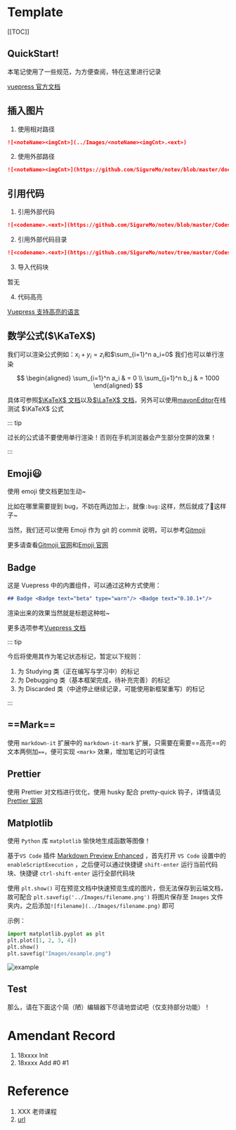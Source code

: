 # Template <Badge text="alpha" type="warn"/>

[[TOC]]

## QuickStart!

本笔记使用了一些规范，为方便查阅，特在这里进行记录

[vuepress 官方文档](https://vuepress.vuejs.org/)

## 插入图片

1. 使用相对路径

```md
![<noteName><imgCnt>](../Images/<noteName><imgCnt>.<ext>)
```

2. 使用外部路径

```md
![<noteName><imgCnt>](https://github.com/SigureMo/notev/blob/master/docs/Images/<noteName><imgCnt>.<ext>?raw=true)
```

## 引用代码

1. 引用外部代码

```md
![<codename>.<ext>](https://github.com/SigureMo/notev/blob/master/Codes/<noteName>/.../<codename>.<ext>)
```

2. 引用外部代码目录

```md
![<codename>.<ext>](https://github.com/SigureMo/notev/tree/master/Codes/<noteName>/.../)
```

3. 导入代码块

暂无

4. 代码高亮

[Vuepress 支持高亮的语言](https://prismjs.com/#languages-list)

## 数学公式($\KaTeX$)

我们可以渲染公式例如：$x_i + y_i = z_i$和$\sum_{i=1}^n a_i=0$
我们也可以单行渲染

$$
\begin{aligned}
\sum_{i=1}^n a_i & = 0 \\
\sum_{j=1}^n b_j & = 1000
\end{aligned}
$$

具体可参照[$\KaTeX$ 文档](http://www.intmath.com/cg5/katex-mathjax-comparison.php)以及[$\LaTeX$ 文档](https://math.meta.stackexchange.com/questions/5020/mathjax-basic-tutorial-and-quick-reference)，另外可以使用[mavonEditor](https://md.zhystar.com/)在线测试 $\KaTeX$ 公式

::: tip

过长的公式请不要使用单行渲染！否则在手机浏览器会产生部分空屏的效果！

:::

## Emoji:smiley:

使用 emoji 使文档更加生动~

比如在哪里需要提到 bug，不妨在两边加上:，就像`:bug:`这样，然后就成了:bug:这样子~

当然，我们还可以使用 Emoji 作为 git 的 commit 说明，可以参考[Gitmoji](./Discovery/05_Gitmoji.md)

更多请查看[Gitmoji 官网](http://gitmoji.carloscuesta.me/)和[Emoji 官网](https://emojipedia.org/)

## Badge <Badge text="beta" type="warn"/> <Badge text="0.10.1+"/>

这是 Vuepress 中的内置组件，可以通过这种方式使用：

```md
## Badge <Badge text="beta" type="warn"/> <Badge text="0.10.1+"/>
```

渲染出来的效果当然就是标题这种啦~

更多选项参考[Vuepress 文档](https://vuepress.vuejs.org/zh/guide/using-vue.html#badge)

::: tip

今后将使用其作为笔记状态标记，暂定以下规则：

1. <Badge text="alpha" type="warn"/> <Badge text="0.10.1"/>为 Studying 类（正在编写与学习中）的标记
2. <Badge text="beta" type="tip"/> <Badge text="1.10.1"/>为 Debugging 类（基本框架完成，待补充完善）的标记
3. <Badge text="2.10.1" type="error" />为 Discarded 类（中途停止继续记录，可能使用新框架重写）的标记

:::

## ==Mark==

使用 `markdown-it` 扩展中的 `markdown-it-mark` 扩展，只需要在需要==高亮==的文本两侧加`==`，便可实现 `<mark>` 效果，增加笔记的可读性

## Prettier

使用 Prettier 对文档进行优化，使用 husky 配合 pretty-quick 钩子，详情请见[Prettier 官网](https://prettier.io/)

## Matplotlib

使用 `Python` 库 `matplotlib` 愉快地生成函数等图像！

基于`VS Code` 插件 [Markdown Preview Enhanced](https://shd101wyy.github.io/markdown-preview-enhanced/#/zh-cn/code-chunk) ，首先打开 `VS Code` 设置中的 `enableScriptExecution` ，之后便可以通过快捷键 `shift-enter` 运行当前代码块、快捷键 `ctrl-shift-enter` 运行全部代码块

使用 `plt.show()` 可在预览文档中快速预览生成的图片，但无法保存到云端文档，故可配合 `plt.savefig('../Images/filename.png')` 将图片保存至 `Images` 文件夹内，之后添加`![filename](../Images/filename.png)` 即可

示例：

```python {cmd=true matplotlib=true hide=true}
import matplotlib.pyplot as plt
plt.plot([1, 2, 3, 4])
plt.show()
plt.savefig("Images/example.png")
```

![example](Images/example.png)

## Test

那么，请在下面这个简（陋）编辑器下尽请地尝试吧（仅支持部分功能）！

<Varmark></Varmark>

# Amendant Record

1. 18xxxx Init
2. 18xxxx Add #0 #1

# Reference

1. XXX 老师课程
2. [url](/)
